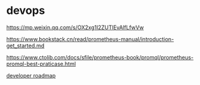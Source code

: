 # devops


https://mp.weixin.qq.com/s/OX2xg1I2ZUTlEvAlfLfwVw

https://www.bookstack.cn/read/prometheus-manual/introduction-get_started.md

https://www.ctolib.com/docs/sfile/prometheus-book/promql/prometheus-promql-best-praticase.html

[developer roadmap](https://github.com/kamranahmedse/developer-roadmap)
